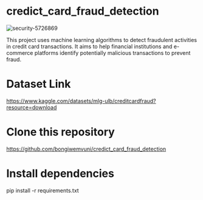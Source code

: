 # credict_card_fraud_detection

![security-5726869](images/security-5726869.jpg)


This project uses machine learning algorithms to detect fraudulent activities in credit card transactions. It aims to help financial institutions and e-commerce platforms identify potentially malicious transactions to prevent fraud.

# Dataset Link 
https://www.kaggle.com/datasets/mlg-ulb/creditcardfraud?resource=download

# Clone this repository
https://github.com/bongiwemvuni/credict_card_fraud_detection

# Install dependencies
pip install -r requirements.txt

